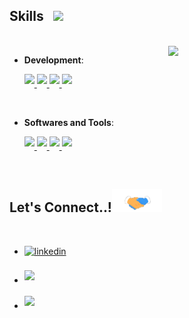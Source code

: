 
## <b> Skills</b>&nbsp;&nbsp;&nbsp;<img src="https://media2.giphy.com/media/QssGEmpkyEOhBCb7e1/giphy.gif?cid=ecf05e47a0n3gi1bfqntqmob8g9aid1oyj2wr3ds3mg700bl&rid=giphy.gif" width ="25">
<br>
<picture> <img align="right" src="https://github.com/ssg02138/ssg02138/assets/34221767/f31b2b05-b68e-4728-a4a8-c44eb83de0a7" width = 250px></picture>
<p align="center">
    
- **Development**:
	
	<a href="#" target="_blank">
		<img src="https://img.shields.io/badge/Python%20-%2314354C.svg?style=for-the-badge&logo=python&logoColor=white" t=mail style="margin-bottom: 5px;" />
	</a>

	<a href="#" target="_blank">
		<img src="https://img.shields.io/badge/FastAPI-005571?style=for-the-badge&logo=fastapi" t=mail style="margin-bottom: 5px;" />
	</a>

	<a href="#" target="_blank">
		<img src="https://img.shields.io/badge/Linux-FCC624?style=for-the-badge&logo=linux&logoColor=black" t=mail style="margin-bottom: 5px;" />
	</a>

	<a href="#" target="_blank">
		<img src="https://img.shields.io/badge/MariaDB-003545?style=for-the-badge&logo=mariadb&logoColor=white" t=mail style="margin-bottom: 5px;" />
	</a>

<br>

- **Softwares and Tools**:
	
	<a href="#" target="_blank">
		<img src="https://img.shields.io/badge/github-%23121011.svg?style=for-the-badge&logo=github&logoColor=white" t=mail style="margin-bottom: 5px;" />
	</a>

	<a href="#" target="_blank">
		<img src="https://img.shields.io/badge/google-%234285F4.svg?style=for-the-badge&logo=google&logoColor=white" t=mail style="margin-bottom: 5px;" />
	</a>

	<a href="#" target="_blank">
		<img src="https://img.shields.io/badge/sublime_text-%23575757.svg?style=for-the-badge&logo=sublime-text&logoColor=important" t=mail style="margin-bottom: 5px;" />
	</a>

	<a href="#" target="_blank">
		<img src="https://img.shields.io/badge/VIM-%2311AB00.svg?style=for-the-badge&logo=vim&logoColor=white" t=mail style="margin-bottom: 5px;" />
	</a>

<br>  


</p>



## <b> Let's Connect..!</b><img src="https://github.com/0xAbdulKhalid/0xAbdulKhalid/raw/main/assets/mdImages/handshake.gif" width ="80">
<br>
<div align='left'>

<ul>

<li>
<a href="https://www.linkedin.com/in/%EB%B2%94%EC%84%9D-%EA%B9%80-97a60b223" target="_blank">
<img src="https://img.shields.io/badge/linkedin-%2300acee.svg?color=405DE6&style=for-the-badge&logo=linkedin&logoColor=white" alt=linkedin style="margin-bottom: 5px; width: 100px;"/>
</a>
</li>

<br>

<li>
  
<a href="https://swift-honeydew-c38.notion.site/a7671aa842384625ad465179e9bb4e23" target="_blank">
<img src="https://img.shields.io/badge/Notion-white?style=for-the-badge&logo=notion&logoColor=black" t=mail style="margin-bottom: 5px; width: 100px;" />
</a>
</li>

<br>

<li>
  
<a href="https://newdevsimple.tistory.com/" target="_blank">
<img src="https://img.shields.io/badge/Tistory-coral?style=for-the-badge&logo=tistory&logoColor=white" t=mail style="margin-bottom: 5px; width: 100px;" />
</a>
</li>
	
</ul>
</div>

<br>

<div align='center'>

</div>
